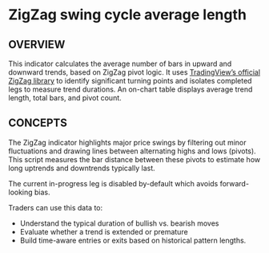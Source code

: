 # ZigZag swing cycle average length
## OVERVIEW

This indicator calculates the average number of bars in upward and downward trends, based on ZigZag pivot logic. It uses [TradingView’s official ZigZag library](https://www.tradingview.com/script/bzIRuGXC-ZigZag) to identify significant turning points and isolates completed legs to measure trend durations. An on-chart table displays average trend length, total bars, and pivot count.


## CONCEPTS

The ZigZag indicator highlights major price swings by filtering out minor fluctuations and drawing lines between alternating highs and lows (pivots). This script measures the bar distance between these pivots to estimate how long uptrends and downtrends typically last.

The current in-progress leg is disabled by-default which avoids forward-looking bias.

Traders can use this data to:

- Understand the typical duration of bullish vs. bearish moves
- Evaluate whether a trend is extended or premature
- Build time-aware entries or exits based on historical pattern lengths.
